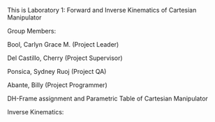 This is Laboratory 1: Forward and Inverse Kinematics of Cartesian Manipulator

Group Members:

Bool, Carlyn Grace M. (Project Leader)

Del Castillo, Cherry (Project Supervisor)

Ponsica, Sydney Ruoj (Project QA)

Abante, Billy (Project Programmer)


DH-Frame assignment and Parametric Table of Cartesian Manipulator

Inverse Kinematics:

 
